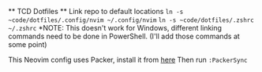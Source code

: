 ** TCD Dotfiles **
Link repo to default locations
`ln -s ~code/dotfiles/.config/nvim ~/.config/nvim`
`ln -s ~code/dotfiles/.zshrc ~/.zshrc`
*NOTE: This doesn't work for Windows, different linking commands need to be done in PowerShell. (I'll add those commands at some point)

This Neovim config uses Packer, install it from [here](https://github.com/wbthomason/packer.nvim)
Then run `:PackerSync`
